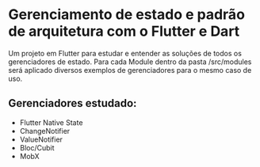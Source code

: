 # Gerenciamento de estado e padrão de arquitetura com o Flutter e Dart

Um projeto em Flutter para estudar e entender as soluções de todos os gerenciadores de estado. Para cada Module dentro da pasta /src/modules será aplicado diversos exemplos de gerenciadores para o mesmo caso de uso.    

## Gerenciadores estudado:
- Flutter Native State
- ChangeNotifier
- ValueNotifier
- Bloc/Cubit
- MobX